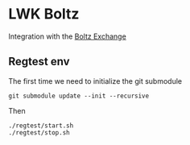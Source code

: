 # LWK Boltz

Integration with the [Boltz Exchange](https://github.com/boltzexchange)

## Regtest env

The first time we need to initialize the git submodule

```shell
git submodule update --init --recursive
```

Then

```shell
./regtest/start.sh
./regtest/stop.sh
````

